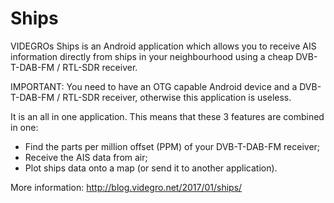 # Ships

VIDEGROs Ships is an Android application which allows you to receive AIS information directly from ships in your neighbourhood using a cheap DVB-T-DAB-FM / RTL-SDR receiver.

IMPORTANT: You need to have an OTG capable Android device and a DVB-T-DAB-FM / RTL-SDR receiver, otherwise this application is useless.

It is an all in one application. This means that these 3 features are combined in one:
- Find the parts per million offset (PPM) of your DVB-T-DAB-FM receiver;
- Receive the AIS data from air;
- Plot ships data onto a map (or send it to another application).

More information: http://blog.videgro.net/2017/01/ships/

